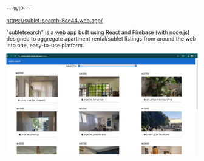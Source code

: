 ---WIP---

https://sublet-search-8ae44.web.app/

"subletsearch" is a web app built using React and Firebase (with node.js) designed to aggregate apartment rental/sublet listings from around the web into one, easy-to-use platform.

![alt text](https://github.com/yahavya/subletsearch/blob/main/readmepng.png?raw=true)


